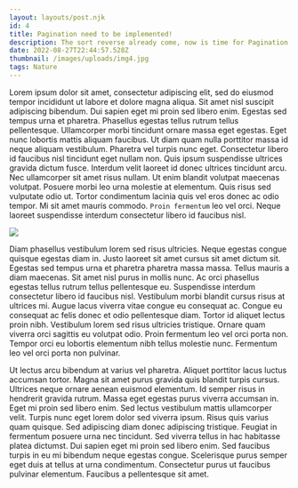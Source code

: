 ```yaml
---
layout: layouts/post.njk
id: 4
title: Pagination need to be implemented!
description: The sort reverse already come, now is time for Pagination.
date: 2022-08-27T22:44:57.528Z
thumbnail: /images/uploads/img4.jpg
tags: Nature
---
```

Lorem ipsum dolor sit amet, consectetur adipiscing elit, sed do eiusmod tempor incididunt ut labore et dolore magna aliqua. Sit amet nisl suscipit adipiscing bibendum. Dui sapien eget mi proin sed libero enim. Egestas sed tempus urna et pharetra. Phasellus egestas tellus rutrum tellus pellentesque. Ullamcorper morbi tincidunt ornare massa eget egestas. Eget nunc lobortis mattis aliquam faucibus. Ut diam quam nulla porttitor massa id neque aliquam vestibulum. Pharetra vel turpis nunc eget. Consectetur libero id faucibus nisl tincidunt eget nullam non. Quis ipsum suspendisse ultrices gravida dictum fusce. Interdum velit laoreet id donec ultrices tincidunt arcu. Nec ullamcorper sit amet risus nullam. Ut enim blandit volutpat maecenas volutpat. Posuere morbi leo urna molestie at elementum. Quis risus sed vulputate odio ut. Tortor condimentum lacinia quis vel eros donec ac odio tempor. Mi sit amet mauris commodo. `Proin fermentum` leo vel orci. Neque laoreet suspendisse interdum consectetur libero id faucibus nisl.

![](https://images.unsplash.com/photo-1660610527832-9ee9b448384c?ixlib=rb-1.2.1&ixid=MnwxMjA3fDB8MHxwaG90by1wYWdlfHx8fGVufDB8fHx8&auto=format&fit=crop&w=870&q=80)

Diam phasellus vestibulum lorem sed risus ultricies. Neque egestas congue quisque egestas diam in. Justo laoreet sit amet cursus sit amet dictum sit. Egestas sed tempus urna et pharetra pharetra massa massa. Tellus mauris a diam maecenas. Sit amet nisl purus in mollis nunc. Ac orci phasellus egestas tellus rutrum tellus pellentesque eu. Suspendisse interdum consectetur libero id faucibus nisl. Vestibulum morbi blandit cursus risus at ultrices mi. Augue lacus viverra vitae congue eu consequat ac. Congue eu consequat ac felis donec et odio pellentesque diam. Tortor id aliquet lectus proin nibh. Vestibulum lorem sed risus ultricies tristique. Ornare quam viverra orci sagittis eu volutpat odio. Proin fermentum leo vel orci porta non. Tempor orci eu lobortis elementum nibh tellus molestie nunc. Fermentum leo vel orci porta non pulvinar.

Ut lectus arcu bibendum at varius vel pharetra. Aliquet porttitor lacus luctus accumsan tortor. Magna sit amet purus gravida quis blandit turpis cursus. Ultrices neque ornare aenean euismod elementum. Id semper risus in hendrerit gravida rutrum. Massa eget egestas purus viverra accumsan in. Eget mi proin sed libero enim. Sed lectus vestibulum mattis ullamcorper velit. Turpis nunc eget lorem dolor sed viverra ipsum. Risus quis varius quam quisque. Sed adipiscing diam donec adipiscing tristique. Feugiat in fermentum posuere urna nec tincidunt. Sed viverra tellus in hac habitasse platea dictumst. Dui sapien eget mi proin sed libero enim. Sed faucibus turpis in eu mi bibendum neque egestas congue. Scelerisque purus semper eget duis at tellus at urna condimentum. Consectetur purus ut faucibus pulvinar elementum. Faucibus a pellentesque sit amet.